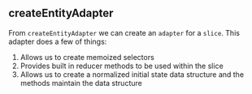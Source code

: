 ## createEntityAdapter

From `createEntityAdapter` we can create an `adapter` for a `slice`. This adapter does a few of things:

1. Allows us to create memoized selectors
2. Provides built in reducer methods to be used within the slice
3. Allows us to create a normalized initial state data structure and the methods maintain the data structure
